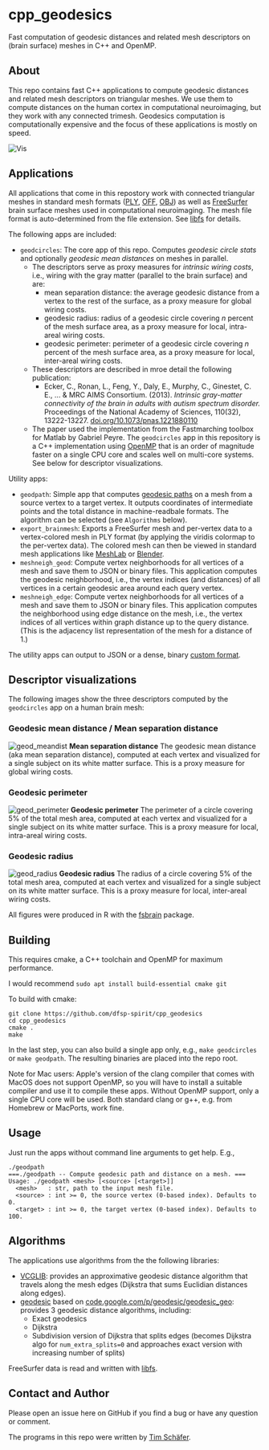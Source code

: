 # cpp_geodesics
Fast computation of geodesic distances and related mesh descriptors on (brain surface) meshes in C++ and OpenMP.


## About 

This repo contains fast C++ applications to compute geodesic distances and related mesh descriptors on triangular meshes. We use them to compute distances on the human cortex in computational neuroimaging, but they work with any connected trimesh. Geodesics computation is computationally expensive and the focus of these applications is mostly on speed.

![Vis](web/fsbrain_geodesic_paths.jpg?raw=true "Geodesic paths on a human brain template. Visualization created with the fsbrain R package.")

## Applications

All applications that come in this repostory work with connected triangular meshes in standard mesh formats ([PLY](https://en.wikipedia.org/wiki/PLY_(file_format)), [OFF](https://en.wikipedia.org/wiki/OFF_(file_format)), [OBJ](https://de.wikipedia.org/wiki/Wavefront_OBJ)) as well as [FreeSurfer](https://freesurfer.net/) brain surface meshes used in computational neuroimaging. The mesh file format is auto-determined from the file extension. See [libfs](https://github.com/dfsp-spirit/libfs) for details.

The following apps are included:

* `geodcircles`: The core app of this repo. Computes *geodesic circle stats* and optionally *geodesic mean distances* on meshes in parallel.
    * The descriptors serve as proxy measures for *intrinsic wiring costs*, i.e., wiring with the gray matter (parallel to the brain surface) and are:
      - mean separation distance: the average geodesic distance from a vertex to the rest of the surface, as a proxy measure for global wiring costs.
      - geodesic radius: radius of a geodesic circle covering *n* percent of the mesh surface area, as a proxy measure for local, intra-areal wiring costs.
      - geodesic perimeter: perimeter of a geodesic circle covering *n* percent of the mesh surface area, as a proxy measure for local, inter-areal wiring costs.
    * These descriptors are described in mroe detail the following publication:
      - Ecker, C., Ronan, L., Feng, Y., Daly, E., Murphy, C., Ginestet, C. E., ... & MRC AIMS Consortium. (2013). *Intrinsic gray-matter connectivity of the brain in adults with autism spectrum disorder.* Proceedings of the National Academy of Sciences, 110(32), 13222-13227. [doi.org/10.1073/pnas.1221880110 ](https://doi.org/10.1073/pnas.1221880110)
    *  The paper used the implementation from the Fastmarching toolbox for Matlab by Gabriel Peyre. The `geodcircles` app in this repository is a C++ implementation using [OpenMP](https://www.openmp.org/) that is an order of magnitude faster on a single CPU core and scales well on multi-core systems. See below for descriptor visualizations.


Utility apps:

* `geodpath`: Simple app that computes [geodesic paths](https://en.wikipedia.org/wiki/Geodesic) on a mesh from a source vertex to a target vertex. It outputs coordinates of intermediate points and the total distance in machine-readbale formats. The algorithm can be selected (see `Algorithms` below).
* `export_brainmesh`: Exports a FreeSurfer mesh and per-vertex data to a vertex-colored mesh in PLY format (by applying the viridis colormap to the per-vertex data). The colored mesh can then be viewed in standard mesh applications like [MeshLab](https://www.meshlab.net/) or [Blender](https://www.blender.org/).
* `meshneigh_geod`: Compute vertex neighborhoods for all vertices of a mesh and save them to JSON or binary files. This application computes the geodesic neighborhood, i.e., the vertex indices (and distances) of all vertices in a certain geodesic area around each query vertex.
* `meshneigh_edge`: Compute vertex neighborhoods for all vertices of a mesh and save them to JSON or binary files. This application computes the neighborhood using edge distance on the mesh, i.e., the vertex indices of all vertices within graph distance up to the query distance. (This is the adjacency list representation of the mesh for a distance of 1.)

The utility apps can output to JSON or a dense, binary [custom format](./src/common/write_data.h).


## Descriptor visualizations

The following images show the three descriptors computed by the `geodcircles` app on a human brain mesh:


### Geodesic mean distance / Mean separation distance

![geod_meandist](web/geod_meandist.png?raw=true "Geodesic mean distance from each vertex to all others.")
**Mean separation distance** The geodesic mean distance (aka mean separation distance), computed at each vertex and visualized for a single subject on its white matter surface. This is a proxy measure for global wiring costs.

### Geodesic perimeter

![geod_perimeter](web/geod_perimeter.png?raw=true "Geodesic perimeter.")
**Geodesic perimeter** The perimeter of a circle covering 5% of the total mesh area, computed at each vertex and visualized for a single subject on its white matter surface. This is a proxy measure for local, intra-areal wiring costs.

### Geodesic radius

![geod_radius](web/geod_radius.png?raw=true "Geodesic radius.")
**Geodesic radius** The radius of a circle covering 5% of the total mesh area, computed at each vertex and visualized for a single subject on its white matter surface. This is a proxy measure for local, inter-areal wiring costs.

All figures were produced in R with the [fsbrain](http://github.com/dfsp-spirit/fsbrain) package.

## Building

This requires cmake, a C++ toolchain and OpenMP for maximum performance.

I would recommend `sudo apt install build-essential cmake git`

To build with cmake:

```
git clone https://github.com/dfsp-spirit/cpp_geodesics
cd cpp_geodesics
cmake .
make
```

In the last step, you can also build a single app only, e.g., `make geodcircles` or `make geodpath`. The resulting binaries are placed into the repo root.

Note for Mac users: Apple's version of the clang compiler that comes with MacOS does not support OpenMP, so you will have to install a suitable compiler and use it to compile these apps. Without OpenMP support, only a single CPU core will be used. Both standard clang or g++, e.g. from Homebrew or MacPorts, work fine.


## Usage

Just run the apps without command line arguments to get help. E.g.,

```shell
./geodpath 
===./geodpath -- Compute geodesic path and distance on a mesh. ===
Usage: ./geodpath <mesh> [<source> [<target>]]
  <mesh>   : str, path to the input mesh file.
  <source> : int >= 0, the source vertex (0-based index). Defaults to 0.
  <target> : int >= 0, the target vertex (0-based index). Defaults to 100.
```


## Algorithms

The applications use algorithms from the the following libraries:

* [VCGLIB](http://vcg.isti.cnr.it/vcglib/): provides an approximative geodesic distance algorithm that travels along the mesh edges (Dijkstra that sums Euclidian distances along edges).
* [geodesic](https://github.com/mojocorp/geodesic/) based on [code.google.com/p/geodesic/geodesic_geo](http://code.google.com/p/geodesic/geodesic_geo): provides 3 geodesic distance algorithms, including:
    - Exact geodesics
    - Dijkstra
    - Subdivision version of Dijkstra that splits edges (becomes Dijkstra algo for `num_extra_splits=0` and approaches exact version with increasing number of splits)

FreeSurfer data is read and written with [libfs](https://github.com/dfsp-spirit/libfs).


## Contact and Author

Please open an issue here on GitHub if you find a bug or have any question or comment.

The programs in this repo were written by [Tim Schäfer](http://rcmd.org/ts). 
